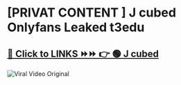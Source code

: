 
 # [PRIVAT CONTENT ] J cubed Onlyfans Leaked t3edu

## <h2><a href="https://clipsfans.com/J_cubed&ref=git">🔗 Click to LINKS ⏩⏩ 👉 🟢 J cubed </a></h2>

<a href="https://clipsfans.com/J_cubed&ref=git" rel="nofollow" data-target="animated-image.originalLink"><img src="https://i.ibb.co.com/xMMVF88/686577567.gif" alt="Viral Video Original" style="max-width: 100%; display: inline-block;" data-target="animated-image.originalImage"></a>

